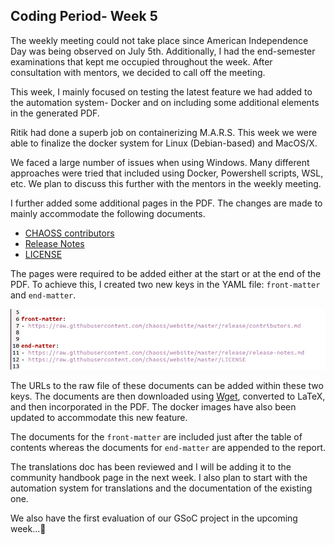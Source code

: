 ## Coding Period- Week 5

The weekly meeting could not take place since American Independence Day was being observed on July 5th. Additionally, I had the end-semester examinations that kept me occupied throughout the week. After consultation with mentors, we decided to call off the meeting.

This week, I mainly focused on testing the latest feature we had added to the automation system- Docker and on including some additional elements in the generated PDF.

Ritik had done a superb job on containerizing M.A.R.S. This week we were able to finalize the docker system for Linux (Debian-based) and MacOS/X.

We faced a large number of issues when using Windows. Many different approaches were tried that included using Docker, Powershell scripts, WSL, etc. We plan to discuss this further with the mentors in the weekly meeting.

I further added some additional pages in the PDF. The changes are made to mainly accommodate the following documents.

- [CHAOSS contributors](https://github.com/chaoss/website/blob/master/release/contributors.md)
- [Release Notes](https://github.com/chaoss/website/blob/master/release/release-notes.md)
- [LICENSE](https://github.com/chaoss/website/blob/master/LICENSE)

The pages were required to be added either at the start or at the end of the PDF. To achieve this, I created two new keys in the YAML file: `front-matter` and `end-matter`.

![Sample Snippet to include front & end matter in YAML file](images/week-05_YAML-file-front-end-matter.png)

The URLs to the raw file of these documents can be added within these two keys. The documents are then downloaded using [Wget](https://www.gnu.org/software/wget/), converted to LaTeX, and then incorporated in the PDF. The docker images have also been updated to accommodate this new feature. 

The documents for the `front-matter` are included just after the table of contents whereas the documents for `end-matter` are appended to the report. 

The translations doc has been reviewed and I will be adding it to the community handbook page in the next week. I also plan to start with the automation system for translations and the documentation of the existing one. 

We also have the first evaluation of our GSoC project in the upcoming week...🤞
